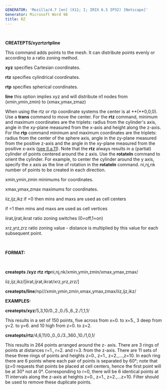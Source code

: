 ```yaml
---
GENERATOR: 'Mozilla/4.7 [en] (X11; I; IRIX 6.5 IP32) [Netscape]'
Generator: Microsoft Word 98
title: RZ
---
```


 

 **CREATEPTS/xyzrtzrtpline**

  This command adds points to the mesh. It can distribute points
  evenly or according to a ratio zoning method.

  **xyz** specifies Cartesian coordinates.

  **rtz** specifies cylindrical coordinates.

  **rtp** specifies spherical coordinates.

  **line** this option implies xyz and will distribute n1 nodes from
  (xmin,ymin,zmin) to (xmax,ymax,zmaz)

  When using the rtz or rtp coordinate systems the center is at
  **(**0,0,0). Use a **trans** command to move the center. For the
  **rtz** command, minimum and maximum coordinates are the triplets:
  radius from the cylinder's axis, angle in the xy-plane measured from
  the x-axis and height along the z-axis. For the **rtp** command
  minimum and maximum coordinates are the triplets: radius from the
  center of the sphere axis, angle in the zy-plane measured from the
  positive z-axis and the angle in the xy-plane measured from the
  positive x-axis ([see II.a.11](conventions.md)). Note that the
  **rtz** always results in a (partial) cylinder of points centered
  around the z axis. Use the **rotateln** command to orient the
  cylinder. For example, to center the cylinder around the y axis,
  specify the x axis as the line of rotation in the **rotateln**
  command.
  ni,nj,nk number of points to be created in each direction.

  xmin,ymin,zmin minimums for coordinates.

  xmax,ymax,zmax maximums for coordinates.

  iiz,ijz,ikz if =0 then mins and maxs are used as cell centers

  if =1 then mins and maxs are used as cell vertices

  iirat,ijrat,ikrat ratio zoning switches (0=off,1=on)

  xrz,yrz,zrz ratio zoning value - distance is multiplied by this
  value for each subsequent point.

   

 **FORMAT:**

  

 **createpts** **/xyz** **rtz** **rtp**ni,nj,nk/xmin,ymin,zmin/xmax,ymax,zmax/

 iiz,ijz,ikz/[iirat,ijrat,ikrat/xrz,yrz,zrz/]

 **createpts/line**/np///xmin,ymin,zmin,xmax,ymax,zmax/iiz,ijz,ikz/

 **EXAMPLES:**

  **createpts/xyz**/5,3,10/0.,2.,0./5.,6.,2./1,1,1/

  This results in a set of 150 points, five across from x=0. to x=5.,
  3 deep from y=2. to y=6. and 10 high from z=0. to z=2.

  **createpts/rtz**/4,6,11/0.,0.,0./3.,360.,10./1,0,1/

  This results in 264 points arranged around the z- axis. There are 3
  rings of points at distances r=1., r=2. and r=3. from the z-axis.
  There are 11 sets of these three rings of points and heights z=0.,
  z=1., z=2.,...,z=10. In each ring there are 6 points where each pair
  of points is separated by 60°; note that ijz=0 requests that points
  be placed at cell centers, hence the first point will be at 30° not
  at 0°. Corresponding to r=0, there will be 6 identical points at 11
  intervals along the z-axis at heights z=0., z=1., z=2.,...z=10.
  Filter should be used to remove these duplicate points.

